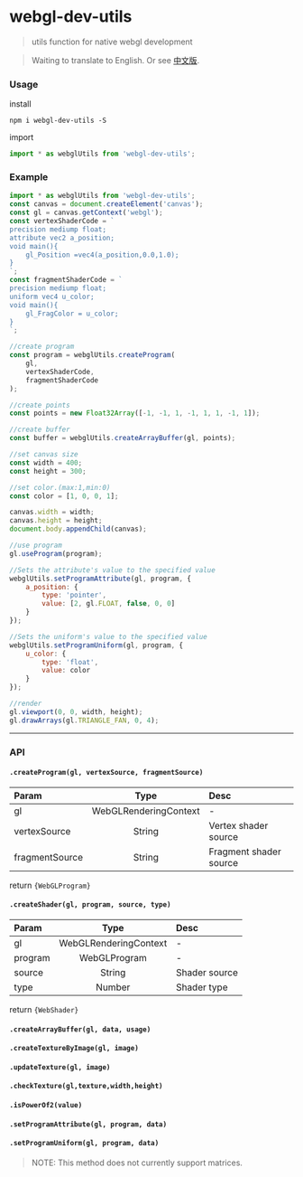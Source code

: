 # webgl-dev-utils

> utils function for native webgl development

> Waiting to translate to English. Or see [中文版](./README_zh.md).

### Usage

install

```shell
npm i webgl-dev-utils -S
```

import

```javascript
import * as webglUtils from 'webgl-dev-utils';
```

### Example

```javascript
import * as webglUtils from 'webgl-dev-utils';
const canvas = document.createElement('canvas');
const gl = canvas.getContext('webgl');
const vertexShaderCode = `
precision mediump float;
attribute vec2 a_position;
void main(){
	gl_Position =vec4(a_position,0.0,1.0);
}
`;
const fragmentShaderCode = `
precision mediump float;
uniform vec4 u_color;
void main(){
	gl_FragColor = u_color;
}
`;

//create program
const program = webglUtils.createProgram(
    gl,
    vertexShaderCode,
    fragmentShaderCode
);

//create points
const points = new Float32Array([-1, -1, 1, -1, 1, 1, -1, 1]);

//create buffer
const buffer = webglUtils.createArrayBuffer(gl, points);

//set canvas size
const width = 400;
const height = 300;

//set color.(max:1,min:0)
const color = [1, 0, 0, 1];

canvas.width = width;
canvas.height = height;
document.body.appendChild(canvas);

//use program
gl.useProgram(program);

//Sets the attribute's value to the specified value
webglUtils.setProgramAttribute(gl, program, {
    a_position: {
        type: 'pointer',
        value: [2, gl.FLOAT, false, 0, 0]
    }
});

//Sets the uniform's value to the specified value
webglUtils.setProgramUniform(gl, program, {
    u_color: {
        type: 'float',
        value: color
    }
});

//render
gl.viewport(0, 0, width, height);
gl.drawArrays(gl.TRIANGLE_FAN, 0, 4);
```

---

### API

#### `.createProgram(gl, vertexSource, fragmentSource)`

| Param          |         Type          | Desc                             |
| :------------- | :-------------------: | :------------------------------- |
| gl             | WebGLRenderingContext | -                                |
| vertexSource   |        String         | Vertex shader source   |
| fragmentSource |        String         | Fragment shader source |

return `{WebGLProgram}`

#### `.createShader(gl, program, source, type)`

| Param   |         Type          | Desc          |
| :------ | :-------------------: | :------------ |
| gl      | WebGLRenderingContext | -             |
| program |     WebGLProgram      | -             |
| source  |        String         | Shader source   |
| type    |        Number         | Shader type |

return `{WebShader}`

#### `.createArrayBuffer(gl, data, usage)`

#### `.createTextureByImage(gl, image)`

#### `.updateTexture(gl, image)`

#### `.checkTexture(gl,texture,width,height)`

#### `.isPowerOf2(value)`

#### `.setProgramAttribute(gl, program, data)`

#### `.setProgramUniform(gl, program, data)`
> NOTE: This method does not currently support matrices.
